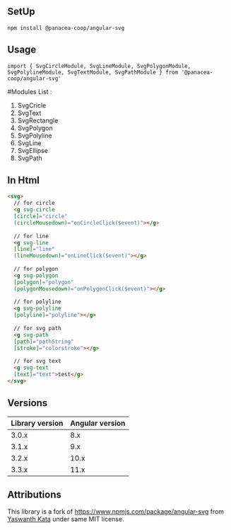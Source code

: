 

## SetUp
`npm install @panacea-coop/angular-svg`

## Usage
`import {
SvgCircleModule,
SvgLineModule,
SvgPolygonModule,
SvgPolylineModule,
SvgTextModule,
SvgPathModule
} from '@panacea-coop/angular-svg'`

#Modules List :
1. SvgCricle
2. SvgText
3. SvgRectangle
4. SvgPolygon
5. SvgPolyline
6. SvgLine
7. SvgEllipse
8. SvgPath

## In Html
```html
<svg>
  // for circle
  <g svg-circle
  [circle]="circle"
  (circleMousedown)="onCircleClick($event)"></g>
  
  // for line
  <g svg-line
  [line]="line"
  (lineMousedown)="onLineClick($event)"></g>
  
  // for polygon
  <g svg-polygon
  [polygon]="polygon"
  (polygonMousedown)="onPolygonClick($event)"></g>
  
  // for polyline
  <g svg-polyline
  [polyline]="polyline"></g>
  
  // for svg path
  <g svg-path
  [path]="pathString"
  [stroke]="colorstroke"></g>
  
  // for svg text
  <g svg-text
  [text]="text">test</g>
</svg>
```

## Versions

| Library version | Angular version |
|-----------------|-----------------|
| 3.0.x           | 8.x             |
| 3.1.x           | 9.x             |
| 3.2.x           | 10.x            |
| 3.3.x           | 11.x            |

## Attributions
This library is a fork of https://www.npmjs.com/package/angular-svg from [Yaswanth Kata](https://www.npmjs.com/~yashkata) under same MIT license.
